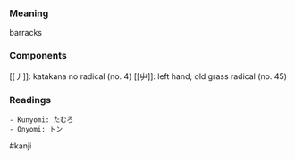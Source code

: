 ### Meaning

barracks

### Components

[[丿]]: katakana no radical (no. 4) [[屮]]: left hand; old grass radical (no. 45)

### Readings

```
- Kunyomi: たむろ
- Onyomi: トン
```

#kanji